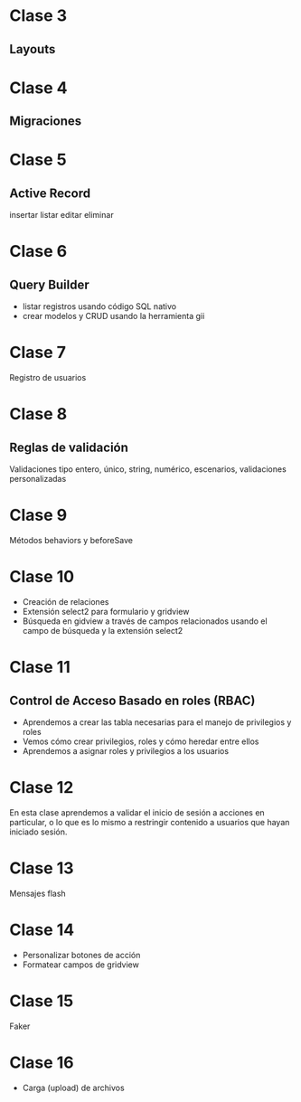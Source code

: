 Clase 3
=======

Layouts
-------

Clase 4
=======

Migraciones
-----------

Clase 5
=======

Active Record
-------------
 insertar
 listar
 editar
 eliminar
 
Clase 6
=======

Query Builder
-------------

- listar registros usando código SQL nativo
- crear modelos y CRUD usando la herramienta gii

Clase 7
=======

Registro de usuarios

Clase 8
=======

Reglas de validación
--------------------

Validaciones tipo entero, único, string, numérico, escenarios, validaciones personalizadas

Clase 9
=======

Métodos behaviors y beforeSave

Clase 10
========

- Creación de relaciones
- Extensión select2 para formulario y gridview
- Búsqueda en gidview a través de campos relacionados usando el campo de búsqueda y la extensión select2

Clase 11
========
Control de Acceso Basado en roles (RBAC)
----------------------------------------
- Aprendemos a crear las tabla necesarias para el manejo de privilegios y roles
- Vemos cómo crear privilegios, roles y cómo heredar entre ellos
- Aprendemos a asignar roles y privilegios a los usuarios

Clase 12
========
En esta clase aprendemos a validar el inicio de sesión a acciones en particular, 
o lo que es lo mismo a restringir contenido a usuarios que hayan iniciado sesión.

Clase 13
========
Mensajes flash

Clase 14
========
- Personalizar botones de acción
- Formatear campos de gridview

Clase 15
========
Faker


Clase 16
========

- Carga (upload) de archivos